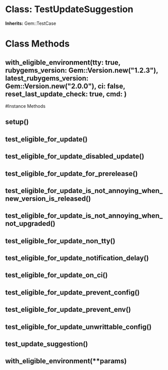 # Class: TestUpdateSuggestion
**Inherits:** Gem::TestCase
    



# Class Methods
## with_eligible_environment(tty: true, rubygems_version: Gem::Version.new("1.2.3"), latest_rubygems_version: Gem::Version.new("2.0.0"), ci: false, reset_last_update_check: true, cmd: ) [](#method-c-with_eligible_environment)

#Instance Methods
## setup() [](#method-i-setup)

## test_eligible_for_update() [](#method-i-test_eligible_for_update)

## test_eligible_for_update_disabled_update() [](#method-i-test_eligible_for_update_disabled_update)

## test_eligible_for_update_for_prerelease() [](#method-i-test_eligible_for_update_for_prerelease)

## test_eligible_for_update_is_not_annoying_when_new_version_is_released() [](#method-i-test_eligible_for_update_is_not_annoying_when_new_version_is_released)

## test_eligible_for_update_is_not_annoying_when_not_upgraded() [](#method-i-test_eligible_for_update_is_not_annoying_when_not_upgraded)

## test_eligible_for_update_non_tty() [](#method-i-test_eligible_for_update_non_tty)

## test_eligible_for_update_notification_delay() [](#method-i-test_eligible_for_update_notification_delay)

## test_eligible_for_update_on_ci() [](#method-i-test_eligible_for_update_on_ci)

## test_eligible_for_update_prevent_config() [](#method-i-test_eligible_for_update_prevent_config)

## test_eligible_for_update_prevent_env() [](#method-i-test_eligible_for_update_prevent_env)

## test_eligible_for_update_unwrittable_config() [](#method-i-test_eligible_for_update_unwrittable_config)

## test_update_suggestion() [](#method-i-test_update_suggestion)

## with_eligible_environment(**params) [](#method-i-with_eligible_environment)

